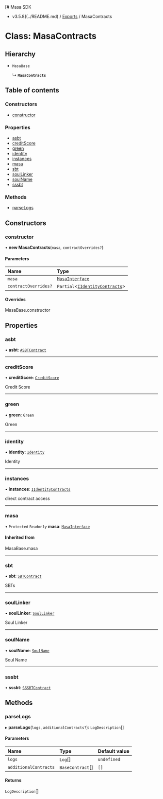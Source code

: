 [# Masa SDK
 - v3.5.8](../README.md) / [Exports](../modules.md) / MasaContracts

# Class: MasaContracts

## Hierarchy

- `MasaBase`

  ↳ **`MasaContracts`**

## Table of contents

### Constructors

- [constructor](MasaContracts.md#constructor)

### Properties

- [asbt](MasaContracts.md#asbt)
- [creditScore](MasaContracts.md#creditscore)
- [green](MasaContracts.md#green)
- [identity](MasaContracts.md#identity)
- [instances](MasaContracts.md#instances)
- [masa](MasaContracts.md#masa)
- [sbt](MasaContracts.md#sbt)
- [soulLinker](MasaContracts.md#soullinker)
- [soulName](MasaContracts.md#soulname)
- [sssbt](MasaContracts.md#sssbt)

### Methods

- [parseLogs](MasaContracts.md#parselogs)

## Constructors

### constructor

• **new MasaContracts**(`masa`, `contractOverrides?`)

#### Parameters

| Name | Type |
| :------ | :------ |
| `masa` | [`MasaInterface`](../interfaces/MasaInterface.md) |
| `contractOverrides?` | `Partial`<[`IIdentityContracts`](../interfaces/IIdentityContracts.md)\> |

#### Overrides

MasaBase.constructor

## Properties

### asbt

• **asbt**: [`ASBTContract`](ASBTContract.md)

___

### creditScore

• **creditScore**: [`CreditScore`](CreditScore.md)

Credit Score

___

### green

• **green**: [`Green`](Green.md)

Green

___

### identity

• **identity**: [`Identity`](Identity.md)

Identity

___

### instances

• **instances**: [`IIdentityContracts`](../interfaces/IIdentityContracts.md)

direct contract access

___

### masa

• `Protected` `Readonly` **masa**: [`MasaInterface`](../interfaces/MasaInterface.md)

#### Inherited from

MasaBase.masa

___

### sbt

• **sbt**: [`SBTContract`](SBTContract.md)

SBTs

___

### soulLinker

• **soulLinker**: [`SoulLinker`](SoulLinker.md)

Soul Linker

___

### soulName

• **soulName**: [`SoulName`](SoulName.md)

Soul Name

___

### sssbt

• **sssbt**: [`SSSBTContract`](SSSBTContract.md)

## Methods

### parseLogs

▸ **parseLogs**(`logs`, `additionalContracts?`): `LogDescription`[]

#### Parameters

| Name | Type | Default value |
| :------ | :------ | :------ |
| `logs` | `Log`[] | `undefined` |
| `additionalContracts` | `BaseContract`[] | `[]` |

#### Returns

`LogDescription`[]
